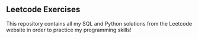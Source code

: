 ## Leetcode Exercises

This repository contains all my SQL and Python solutions from the Leetcode website in order to practice my programming skills!
